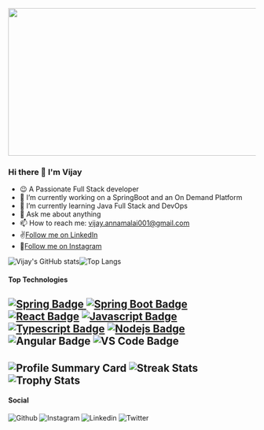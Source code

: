 
 <div align="center">
  <img src="https://media.giphy.com/media/dWesBcTLavkZuG35MI/giphy.gif" width="600" height="300"/>
</div>


### Hi there 👋 I'm Vijay
- 😉 A Passionate Full Stack developer
- 🔭 I’m currently working on a SpringBoot and an On Demand Platform
- 🌱 I’m currently learning Java Full Stack and DevOps
- 💬 Ask me about anything
- 📫 How to reach me: vijay.annamalai001@gmail.com
- ✌️[Follow me on LinkedIn](https://www.linkedin.com/in/vijay-subramani-5b58371a3/)
- 📸[Follow me on Instagram](https://www.instagram.com/vijay_funz/)

![Vijay's GitHub stats](https://github-readme-stats.vercel.app/api?username=Vijay-CIS&count_private=true&show_icons=true&theme=dracula)![Top Langs](https://github-readme-stats.vercel.app/api/top-langs/?username=Vijay-CIS&count_private=true&layout=compact&theme=dracula)

#### Top Technologies
[![Spring Badge](https://img.shields.io/badge/Spring-6DB33F?style=for-the-badge&logo=spring&logoColor=white) ![Spring Boot Badge](https://img.shields.io/badge/Spring_Boot-F2F4F9?style=for-the-badge&logo=spring-boot) ![React Badge](https://img.shields.io/badge/-React-61DBFB?style=for-the-badge&labelColor=black&logo=react&logoColor=61DBFB)](#) [![Javascript Badge](https://img.shields.io/badge/-Javascript-F0DB4F?style=for-the-badge&labelColor=black&logo=javascript&logoColor=F0DB4F)](#) [![Typescript Badge](https://img.shields.io/badge/-Typescript-007acc?style=for-the-badge&labelColor=black&logo=typescript&logoColor=007acc)](#) [![Nodejs Badge](https://img.shields.io/badge/-Nodejs-3C873A?style=for-the-badge&labelColor=black&logo=node.js&logoColor=3C873A)](#) ![Angular Badge](https://img.shields.io/badge/Angular-DD0031?style=for-the-badge&logo=angular&logoColor=white) ![VS Code Badge](	https://img.shields.io/badge/VSCode-0078D4?style=for-the-badge&logo=visual%20studio%20code&logoColor=white)
---
![Profile Summary Card](https://github-profile-summary-cards.vercel.app/api/cards/profile-details?username=Vijay-CIS)
![Streak Stats](https://github-readme-streak-stats.herokuapp.com/?user=Vijay-CIS)
![Trophy Stats](https://github-profile-trophy.vercel.app/?username=Vijay-CIS)
---
#### Social
![Github](https://img.shields.io/badge/GitHub-100000?style=for-the-badge&logo=github&logoColor=white) ![Instagram](	https://img.shields.io/badge/Instagram-E4405F?style=for-the-badge&logo=instagram&logoColor=white) ![Linkedin](	https://img.shields.io/badge/LinkedIn-0077B5?style=for-the-badge&logo=linkedin&logoColor=white) ![Twitter](	https://img.shields.io/badge/Twitter-1DA1F2?style=for-the-badge&logo=twitter&logoColor=white)

